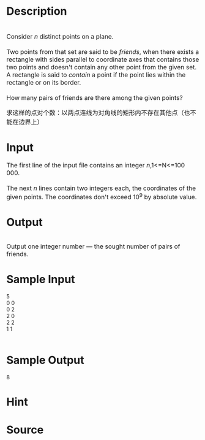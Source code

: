 
# Description

<div class="content"><div style="margin: 0cm 0cm 12pt" align="left"><span style="font-size: medium"><br/>
Consider <i>n</i> distinct points on a plane.<br/>
<br/>
Two points from that set are said to be <i>friends</i>, when there exists a rectangle with sides parallel to coordinate axes that contains those two points and doesn&#39;t contain any other point from the given set. A rectangle is said to <i>contain</i> a point if the point lies within the rectangle or on its border.<br/>
<br/>
How many pairs of friends are there among the given points?</span></div>
<p><span style="font-size: medium">求这样的点对个数：以两点连线为对角线的矩形内不存在其他点（也不能在边界上）</span></p></div>

# Input

<div class="content"><div style="margin: 0cm 0cm 12pt" align="left"><span style="font-size: medium">The first line of the input file contains an integer <i>n</i>,1&lt;=N&lt;=100 000.<br/>
<br/>
The next <i>n</i> lines contain two integers each, the coordinates of the given points. The coordinates don&#39;t exceed 10<sup>9</sup> by absolute value.</span></div></div>

# Output

<div class="content"><div align="left"> </div>
<div><span style="font-size: medium">Output one integer number — the sought number of pairs of friends.</span></div></div>

# Sample Input

<div class="content"><span class="sampledata">5<br/>
0 0<br/>
0 2<br/>
2 0<br/>
2 2<br/>
1 1<br/>
<br/>
</span></div>

# Sample Output

<div class="content"><span class="sampledata">8</span></div>

# Hint

<div class="content"><p></p></div>

# Source

<div class="content"><p><a href="problemset.php?search="></a></p></div>

